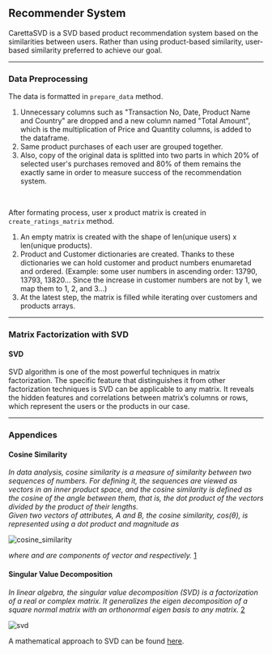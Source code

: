 ## Recommender System

CarettaSVD is a SVD based product recommendation system based on the similarities between users. Rather than using product-based similarity, user-based similarity preferred to achieve our goal. 

<hr>

### Data Preprocessing

The data is formatted in ```prepare_data``` method. 

1. Unnecessary columns such as "Transaction No, Date, Product Name and Country" are dropped and a new column named "Total Amount", which is the multiplication of Price and Quantity columns, is added to the dataframe. </br>
2. Same product purchases of each user are grouped together.
3. Also, copy of the original data is splitted into two parts in which 20% of selected user's purchases removed and 80% of them remains the exactly same in order to measure success of the recommendation system. 

</br>

After formating process, user x product matrix is created in ```create_ratings_matrix``` method.

1. An empty matrix is created with the shape of len(unique users) x len(unique products).
2. Product and Customer dictionaries are created. Thanks to these dictionaries we can hold customer and product numbers enumaretad and ordered. (Example: some user numbers in ascending order: 13790, 13793, 13820... Since the increase in customer numbers are not by 1, we map them to 1, 2, and 3...)  
3. At the latest step, the matrix is filled while iterating over customers and products arrays.

<hr>

### Matrix Factorization with SVD

#### SVD

SVD algorithm is one of the most powerful techniques in matrix factorization. The specific feature that distinguishes it from other factorization techniques is SVD can be applicable to any matrix. It reveals the hidden features and correlations between matrix’s columns or rows, which represent the users or the products in our case. 

<hr>

### Appendices

#### Cosine Similarity
*In data analysis, cosine similarity is a measure of similarity between two sequences of numbers. For defining it, the sequences are viewed as vectors in an inner product space, and the cosine similarity is defined as the cosine of the angle between them, that is, the dot product of the vectors divided by the product of their lengths.* </br>
*Given two vectors of attributes, A and B, the cosine similarity, cos(θ), is represented using a dot product and magnitude as*

![cosine_similarity](https://github.com/CARETTA-LAB/RecommenderSystem/blob/main/documentation/img/cosine_similarity.png)

*where and are components of vector and respectively.* [1](https://en.wikipedia.org/wiki/Cosine_similarity)

#### Singular Value Decomposition
*In linear algebra, the singular value decomposition (SVD) is a factorization of a real or complex matrix. It generalizes the eigen decomposition of a square normal matrix with an orthonormal eigen basis to any matrix.* [2](https://en.wikipedia.org/wiki/Singular_value_decomposition) </br>

![svd](https://github.com/CARETTA-LAB/RecommenderSystem/blob/main/documentation/img/svd.png)

A mathematical approach to SVD can be found [here](https://medium.com/intuition/singular-value-decomposition-svd-working-example-c2b6135673b5).



